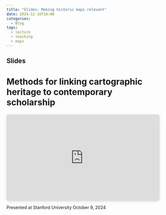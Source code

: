 ```yaml
---
title: "Slides: Making historic maps relevant"
date: 2024-12-16T18:00
categories:
  - Blog
tags:
  - lecture
  - teaching
  - maps
---
```

## Slides
# Methods for linking cartographic heritage to contemporary scholarship

<div style="position: relative; width: 100%; height: 0; padding-top: 56.2500%;
 padding-bottom: 0; box-shadow: 0 2px 8px 0 rgba(63,69,81,0.16); margin-top: 1.6em; margin-bottom: 0.9em; overflow: hidden;
 border-radius: 8px; will-change: transform;">

<iframe loading="lazy" style="position: absolute; width: 100%; height: 100%; top: 0; left: 0; border: none; padding: 0;margin: 0;"
    src="https://www.canva.com/design/DAGS7hQmpcw/P7vR2t66tWGRUdvNr0AL0Q/view?embed" allowfullscreen="allowfullscreen" allow="fullscreen">

</iframe>
</div>

Presented at Stanford University October 9, 2024

